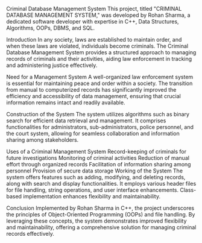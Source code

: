 Criminal Database Management System
This project, titled "CRIMINAL DATABASE MANAGEMENT SYSTEM," was developed by Rohan Sharma, a dedicated software developer with expertise in C++, Data Structures, Algorithms, OOPs, DBMS, and SQL.

Introduction
In any society, laws are established to maintain order, and when these laws are violated, individuals become criminals. The Criminal Database Management System provides a structured approach to managing records of criminals and their activities, aiding law enforcement in tracking and administering justice effectively.

Need for a Management System
A well-organized law enforcement system is essential for maintaining peace and order within a society. The transition from manual to computerized records has significantly improved the efficiency and accessibility of data management, ensuring that crucial information remains intact and readily available.

Construction of the System
The system utilizes algorithms such as binary search for efficient data retrieval and management. It comprises functionalities for administrators, sub-administrators, police personnel, and the court system, allowing for seamless collaboration and information sharing among stakeholders.

Uses of a Criminal Management System
Record-keeping of criminals for future investigations
Monitoring of criminal activities
Reduction of manual effort through organized records
Facilitation of information sharing among personnel
Provision of secure data storage
Working of the System
The system offers features such as adding, modifying, and deleting records, along with search and display functionalities. It employs various header files for file handling, string operations, and user interface enhancements. Class-based implementation enhances flexibility and maintainability.

Conclusion
Implemented by Rohan Sharma in C++, the project underscores the principles of Object-Oriented Programming (OOPs) and file handling. By leveraging these concepts, the system demonstrates improved flexibility and maintainability, offering a comprehensive solution for managing criminal records effectively.

